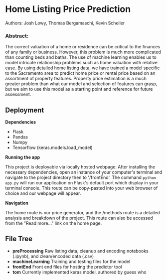 # Home Listing Price Prediction
Authors: Josh Lowy, Thomas Bergamaschi, Kevin Scheller

### Abstract:
The correct valuation of a home or residence can be critical to the finances of any family or business.  However, this problem is much
more complicated than counting beds and baths.  The use of machine learning enables us to model intricate relationship problems such
as home valuation with relative ease.  By using detailed home listing data, we have trained a model specific to the Sacramento area to
predict home price or rental price based on an assortment of property features.  Property price estimation is a much greater problem
than what our model and selection of features can grasp, but we aim to use this model as a starting point and reference for future
assessment.

## Deployment
**Dependencies**
- Flask
- Pandas
- Numpy
- Tensorflow (keras.models.load_model)

**Running the app**

This project is deployable via locally hosted webpage:
  After installing the necessary dependencies, open an instance of your computer's terminal and navigate to the project directory then to '/frontEnd'.  The command `python app.py` will run our application on Flask's default port which display in your terminal console.  This route can be copy-pasted into your web browser of choice and our webpage will appear.
  
 **Navigation**

The home route is our price generator, and the /methods route is a detailed analysis and breakdown of the project.  This route can also be accessed from the "Read more..." link on the home page.

## File Tree
- **preProcessing**
  Raw listing data, cleanup and encoding notebooks (.ipynb), and clean/encoded data (.csv)
- **machineLearning**
  Training and testing files for the model
- **frontEnd**
  Front end files for hosting the predictor tool
- **tom**
  Currently implemented keras model, authored by guess who
